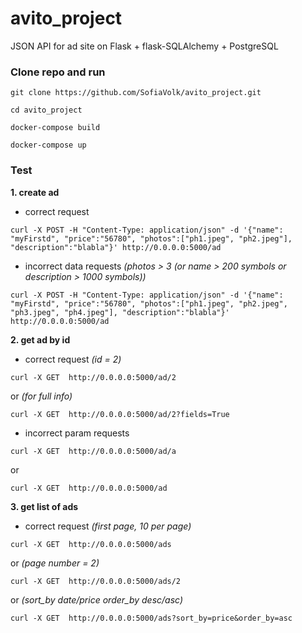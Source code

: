 # avito_project
JSON API for ad site on Flask + flask-SQLAlchemy + PostgreSQL

### Clone repo and run 
```
git clone https://github.com/SofiaVolk/avito_project.git
```
```
cd avito_project
```
```
docker-compose build
```
```
docker-compose up
```

### Test
**1. create ad**
  - correct request
```
curl -X POST -H "Content-Type: application/json" -d '{"name": "myFirstd", "price":"56780", "photos":["ph1.jpeg", "ph2.jpeg"], "description":"blabla"}' http://0.0.0.0:5000/ad
```

  - incorrect data requests *(photos > 3 (or name > 200 symbols or description > 1000 symbols))*
```
curl -X POST -H "Content-Type: application/json" -d '{"name": "myFirstd", "price":"56780", "photos":["ph1.jpeg", "ph2.jpeg", "ph3.jpeg", "ph4.jpeg"], "description":"blabla"}' http://0.0.0.0:5000/ad
```

**2. get ad by id**
  - correct request *(id = 2)*
```
curl -X GET  http://0.0.0.0:5000/ad/2
```
   or *(for full info)*
```
curl -X GET  http://0.0.0.0:5000/ad/2?fields=True
```

  - incorrect param requests
```
curl -X GET  http://0.0.0.0:5000/ad/a
```
   or
```
curl -X GET  http://0.0.0.0:5000/ad
```

**3. get list of ads**
  - correct request *(first page, 10 per page)*
```
curl -X GET  http://0.0.0.0:5000/ads
```
  or *(page number = 2)*
```
curl -X GET  http://0.0.0.0:5000/ads/2
```
  or *(sort_by date/price order_by desc/asc)*
```
curl -X GET  http://0.0.0.0:5000/ads?sort_by=price&order_by=asc
```
